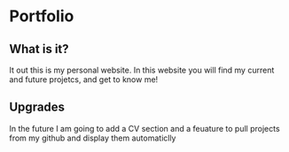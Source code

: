 <h1>Portfolio</h1>
<h2>What is it?</h2>
<p class="quick_info">It out this is my personal website. In this website you will find my current and future projetcs, and get to know me!</p>
<h2>Upgrades</h2>
<p class="upgrades">In the future I am going to add a CV section and a feuature to pull projects from my github and display them automaticlly</p>
